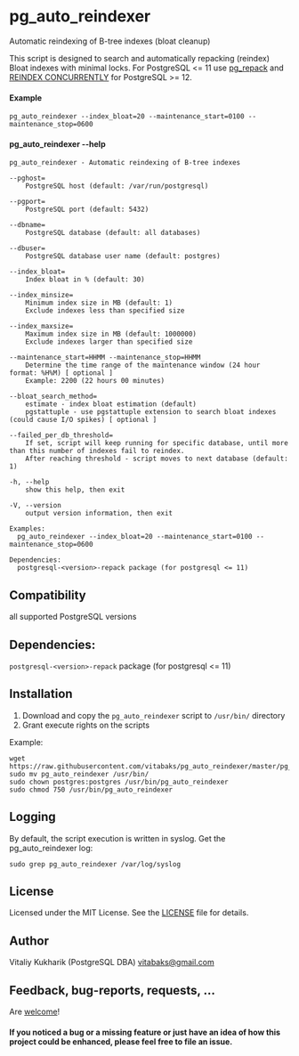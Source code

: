 # pg_auto_reindexer
 Automatic reindexing of B-tree indexes (bloat cleanup)

This script is designed to search and automatically repacking (reindex) Bloat indexes with minimal locks. For PostgreSQL <= 11 use [pg_repack](https://github.com/reorg/pg_repack) and [REINDEX CONCURRENTLY](https://www.postgresql.org/docs/current/sql-reindex.html#SQL-REINDEX-CONCURRENTLY) for PostgreSQL >= 12.

#### Example
```
pg_auto_reindexer --index_bloat=20 --maintenance_start=0100 --maintenance_stop=0600
```

#### pg_auto_reindexer --help
```
pg_auto_reindexer - Automatic reindexing of B-tree indexes

--pghost=
    PostgreSQL host (default: /var/run/postgresql)

--pgport=
    PostgreSQL port (default: 5432)

--dbname=
    PostgreSQL database (default: all databases)

--dbuser=
    PostgreSQL database user name (default: postgres)

--index_bloat=
    Index bloat in % (default: 30)

--index_minsize=
    Minimum index size in MB (default: 1)
    Exclude indexes less than specified size

--index_maxsize=
    Maximum index size in MB (default: 1000000)
    Exclude indexes larger than specified size

--maintenance_start=HHMM --maintenance_stop=HHMM
    Determine the time range of the maintenance window (24 hour format: %H%M) [ optional ]
    Example: 2200 (22 hours 00 minutes)

--bloat_search_method=
    estimate - index bloat estimation (default)
    pgstattuple - use pgstattuple extension to search bloat indexes (could cause I/O spikes) [ optional ]

--failed_per_db_threshold=
    If set, script will keep running for specific database, until more than this number of indexes fail to reindex.
    After reaching threshold - script moves to next database (default: 1)

-h, --help
    show this help, then exit

-V, --version
    output version information, then exit

Examples:
  pg_auto_reindexer --index_bloat=20 --maintenance_start=0100 --maintenance_stop=0600

Dependencies:
  postgresql-<version>-repack package (for postgresql <= 11)

```

## Compatibility
all supported PostgreSQL versions


## Dependencies:
`postgresql-<version>-repack` package (for postgresql <= 11)


## Installation
1. Download and copy the `pg_auto_reindexer` script to `/usr/bin/` directory
2. Grant execute rights on the scripts

Example:
```
wget https://raw.githubusercontent.com/vitabaks/pg_auto_reindexer/master/pg_auto_reindexer
sudo mv pg_auto_reindexer /usr/bin/
sudo chown postgres:postgres /usr/bin/pg_auto_reindexer
sudo chmod 750 /usr/bin/pg_auto_reindexer
```

## Logging
By default, the script execution is written in syslog. Get the pg_auto_reindexer log:
```
sudo grep pg_auto_reindexer /var/log/syslog
```

## License
Licensed under the MIT License. See the [LICENSE](./LICENSE) file for details.

## Author
Vitaliy Kukharik (PostgreSQL DBA) vitabaks@gmail.com

## Feedback, bug-reports, requests, ...
Are [welcome](https://github.com/vitabaks/pg_auto_reindexer/issues)!

#### If you noticed a bug or a missing feature or just have an idea of how this project could be enhanced, please feel free to file an issue.
